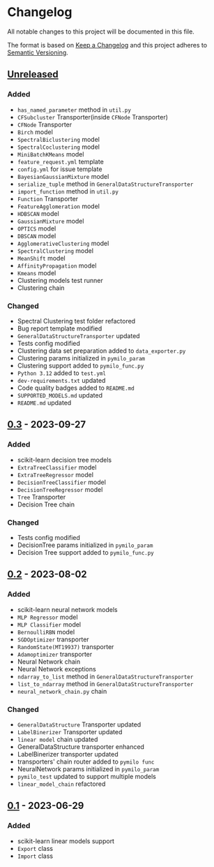 # Changelog
All notable changes to this project will be documented in this file.

The format is based on [Keep a Changelog](http://keepachangelog.com/en/1.0.0/)
and this project adheres to [Semantic Versioning](http://semver.org/spec/v2.0.0.html).

## [Unreleased]
### Added
- `has_named_parameter` method in `util.py`
- `CFSubcluster` Transporter(inside `CFNode` Transporter)
- `CFNode` Transporter
- `Birch` model
- `SpectralBiclustering` model
- `SpectralCoclustering` model
- `MiniBatchKMeans` model
- `feature_request.yml` template
- `config.yml` for issue template
- `BayesianGaussianMixture` model
- `serialize_tuple` method in `GeneralDataStructureTransporter`
- `import_function` method in `util.py`
- `Function` Transporter
- `FeatureAgglomeration` model
- `HDBSCAN` model
- `GaussianMixture` model
- `OPTICS` model
- `DBSCAN` model
- `AgglomerativeClustering` model
- `SpectralClustering` model
- `MeanShift` model 
- `AffinityPropagation` model
- `Kmeans` model
- Clustering models test runner
- Clustering chain 
### Changed
- Spectral Clustering test folder refactored
- Bug report template modified
- `GeneralDataStructureTransporter` updated
- Tests config modified
- Clustering data set preparation added to `data_exporter.py`
- Clustering params initialized in `pymilo_param`
- Clustering support added to `pymilo_func.py`
- `Python 3.12` added to `test.yml`
- `dev-requirements.txt` updated
- Code quality badges added to `README.md`
- `SUPPORTED_MODELS.md` updated
- `README.md` updated
## [0.3] - 2023-09-27
### Added
- scikit-learn decision tree models
- `ExtraTreeClassifier` model
- `ExtraTreeRegressor` model
- `DecisionTreeClassifier` model
- `DecisionTreeRegressor` model
- `Tree` Transporter
- Decision Tree chain
### Changed
- Tests config modified
- DecisionTree params initialized in `pymilo_param`
- Decision Tree support added to `pymilo_func.py`
## [0.2] - 2023-08-02
### Added
- scikit-learn neural network models 
- `MLP Regressor` model 
- `MLP Classifier` model
- `BernoulliRBN` model
- `SGDOptimizer` transporter
- `RandomState(MT19937)` transporter
- `Adamoptimizer` transporter
- Neural Network chain
- Neural Network exceptions 
- `ndarray_to_list` method in `GeneralDataStructureTransporter`
- `list_to_ndarray` method in `GeneralDataStructureTransporter` 
- `neural_network_chain.py` chain
### Changed
- `GeneralDataStructure` Transporter updated
- `LabelBinerizer` Transporter updated
- `linear model` chain updated
- GeneralDataStructure transporter enhanced
- LabelBinerizer transporter updated
- transporters' chain router added to `pymilo func`
- NeuralNetwork params initialized in `pymilo_param`
- `pymilo_test` updated to support multiple models
- `linear_model_chain` refactored
## [0.1] - 2023-06-29
### Added
- scikit-learn linear models support
- `Export` class
- `Import` class

[Unreleased]: https://github.com/openscilab/pymilo/compare/v0.3...dev
[0.3]: https://github.com/openscilab/pymilo/compare/v0.2...v0.3
[0.2]: https://github.com/openscilab/pymilo/compare/v0.1...v0.2
[0.1]: https://github.com/openscilab/pymilo/compare/e887108...v0.1